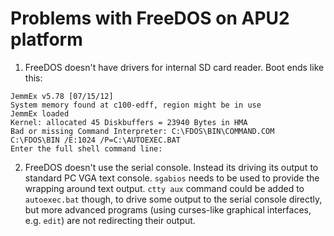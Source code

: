 Problems with FreeDOS on APU2 platform
======================================

1. FreeDOS doesn't have drivers for internal SD card reader. Boot ends like
    this:

```
JemmEx v5.78 [07/15/12]
System memory found at c100-edff, region might be in use
JemmEx loaded
Kernel: allocated 45 Diskbuffers = 23940 Bytes in HMA
Bad or missing Command Interpreter: C:\FDOS\BIN\COMMAND.COM C:\FDOS\BIN /E:1024 /P=C:\AUTOEXEC.BAT
Enter the full shell command line:
```

2. FreeDOS doesn't use the serial console. Instead its driving its output to
    standard PC VGA text console. `sgabios` needs to be used to provide the
    wrapping around text output. `ctty aux` command could be added to
    `autoexec.bat` though, to drive some output to the serial console directly,
    but more advanced programs (using curses-like graphical interfaces, e.g.
    `edit`) are not redirecting their output.

